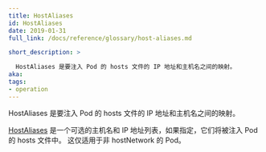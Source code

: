```yaml
---
title: HostAliases
id: HostAliases
date: 2019-01-31
full_link: /docs/reference/glossary/host-aliases.md

short_description: >

  HostAliases 是要注入 Pod 的 hosts 文件的 IP 地址和主机名之间的映射。
aka:
tags:
- operation
---
```


<!--
---
title: HostAliases
id: HostAliases
date: 2019-01-31
full_link: /docs/reference/glossary/host-aliases.md

short_description: >

   A HostAliases is a mapping between the IP address and hostname to be injected into a Pod's hosts file.

aka:
tags:
- operation
---
-->

<!--
 A HostAliases is a mapping between the IP address and hostname to be injected into a Pod's hosts file.
-->

HostAliases 是要注入 Pod 的 hosts 文件的 IP 地址和主机名之间的映射。

<!--more-->

<!--
[HostAliases](/docs/reference/glossary/host-aliases.md) is an optional list of hostnames and IP addresses that will be injected into the Pod's hosts file if specified. This is only valid for non-hostNetwork Pods.
-->

[HostAliases](/docs/reference/generated/kubernetes-api/v1.13/#hostalias-v1-corev) 是一个可选的主机名和 IP 地址列表，如果指定，它们将被注入 Pod 的 hosts 文件中。 这仅适用于非 hostNetwork 的 Pod。
